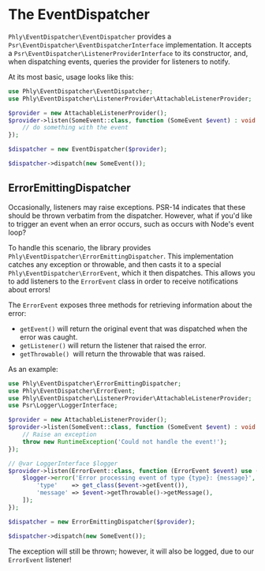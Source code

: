 # The EventDispatcher

`Phly\EventDispatcher\EventDispatcher` provides a
`Psr\EventDispatcher\EventDispatcherInterface` implementation. It accepts a 
`Psr\EventDispatcher\ListenerProviderInterface` to its constructor, and, when
dispatching events, queries the provider for listeners to notify.

At its most basic, usage looks like this:

```php
use Phly\EventDispatcher\EventDispatcher;
use Phly\EventDispatcher\ListenerProvider\AttachableListenerProvider;

$provider = new AttachableListenerProvider();
$provider->listen(SomeEvent::class, function (SomeEvent $event) : void {
    // do something with the event
});

$dispatcher = new EventDispatcher($provider);

$dispatcher->dispatch(new SomeEvent());
```

## ErrorEmittingDispatcher

Occasionally, listeners may raise exceptions. PSR-14 indicates that these should
be thrown verbatim from the dispatcher. However, what if you'd like to trigger
an event when an error occurs, such as occurs with Node's event loop?

To handle this scenario, the library provides `Phly\EventDispatcher\ErrorEmittingDispatcher`.
This implementation catches any exception or throwable, and then casts it to a
special `Phly\EventDispatcher\ErrorEvent`, which it then  dispatches. This
allows you to add listeners to the `ErrorEvent` class in order to receive
notifications about errors!

The `ErrorEvent` exposes three methods for retrieving information about the
error:

- `getEvent()` will return the original event that was dispatched when the error
  was caught.
- `getListener()` will return the listener that raised the error.
- `getThrowable() `will return the throwable that was raised.

As an example:

```php
use Phly\EventDispatcher\ErrorEmittingDispatcher;
use Phly\EventDispatcher\ErrorEvent;
use Phly\EventDispatcher\ListenerProvider\AttachableListenerProvider;
use Psr\Logger\LoggerInterface;

$provider = new AttachableListenerProvider();
$provider->listen(SomeEvent::class, function (SomeEvent $event) : void {
    // Raise an exception
    throw new RuntimeException('Could not handle the event!');
});

// @var LoggerInterface $logger
$provider->listen(ErrorEvent::class, function (ErrorEvent $event) use ($logger) : void {
    $logger->error('Error processing event of type {type}: {message}', [
        'type'    => get_class($event->getEvent()),
        'message' => $event->getThrowable()->getMessage(),
    ]);
});

$dispatcher = new ErrorEmittingDispatcher($provider);

$dispatcher->dispatch(new SomeEvent());
```

The exception will still be thrown; however, it will also be logged, due to our
`ErrorEvent` listener!
